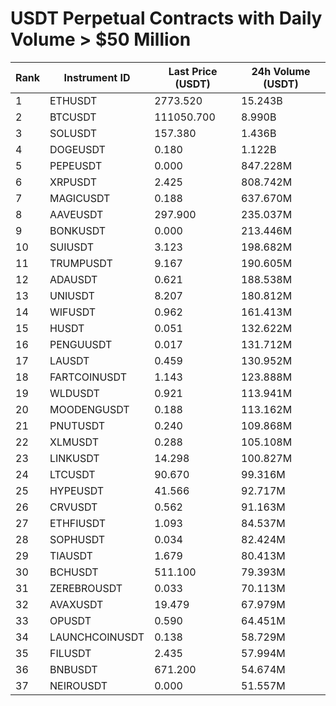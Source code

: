 # USDT Perpetual Contracts with Daily Volume > $50 Million

| Rank | Instrument ID | Last Price (USDT) | 24h Volume (USDT) |
|------|---------------|-------------------|-------------------|
| 1 | ETHUSDT | 2773.520 | 15.243B |
| 2 | BTCUSDT | 111050.700 | 8.990B |
| 3 | SOLUSDT | 157.380 | 1.436B |
| 4 | DOGEUSDT | 0.180 | 1.122B |
| 5 | PEPEUSDT | 0.000 | 847.228M |
| 6 | XRPUSDT | 2.425 | 808.742M |
| 7 | MAGICUSDT | 0.188 | 637.670M |
| 8 | AAVEUSDT | 297.900 | 235.037M |
| 9 | BONKUSDT | 0.000 | 213.446M |
| 10 | SUIUSDT | 3.123 | 198.682M |
| 11 | TRUMPUSDT | 9.167 | 190.605M |
| 12 | ADAUSDT | 0.621 | 188.538M |
| 13 | UNIUSDT | 8.207 | 180.812M |
| 14 | WIFUSDT | 0.962 | 161.413M |
| 15 | HUSDT | 0.051 | 132.622M |
| 16 | PENGUUSDT | 0.017 | 131.712M |
| 17 | LAUSDT | 0.459 | 130.952M |
| 18 | FARTCOINUSDT | 1.143 | 123.888M |
| 19 | WLDUSDT | 0.921 | 113.941M |
| 20 | MOODENGUSDT | 0.188 | 113.162M |
| 21 | PNUTUSDT | 0.240 | 109.868M |
| 22 | XLMUSDT | 0.288 | 105.108M |
| 23 | LINKUSDT | 14.298 | 100.827M |
| 24 | LTCUSDT | 90.670 | 99.316M |
| 25 | HYPEUSDT | 41.566 | 92.717M |
| 26 | CRVUSDT | 0.562 | 91.163M |
| 27 | ETHFIUSDT | 1.093 | 84.537M |
| 28 | SOPHUSDT | 0.034 | 82.424M |
| 29 | TIAUSDT | 1.679 | 80.413M |
| 30 | BCHUSDT | 511.100 | 79.393M |
| 31 | ZEREBROUSDT | 0.033 | 70.113M |
| 32 | AVAXUSDT | 19.479 | 67.979M |
| 33 | OPUSDT | 0.590 | 64.451M |
| 34 | LAUNCHCOINUSDT | 0.138 | 58.729M |
| 35 | FILUSDT | 2.435 | 57.994M |
| 36 | BNBUSDT | 671.200 | 54.674M |
| 37 | NEIROUSDT | 0.000 | 51.557M |
